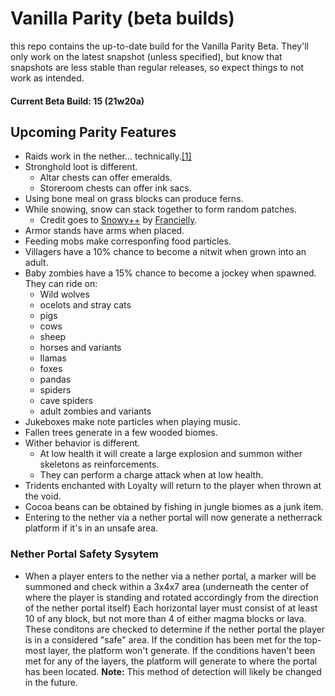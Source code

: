 # Vanilla Parity (beta builds)
this repo contains the up-to-date build for the Vanilla Parity Beta. They'll only work on the latest snapshot (unless specified), but know that snapshots are less stable than regular releases, so expect things to not work as intended.

#### Current Beta Build: 15 (21w20a)
## Upcoming Parity Features
- Raids work in the nether... technically.[[1]](https://minecraft.gamepedia.com/Raid#Raid_wave_spawning)
- Stronghold loot is different.
    - Altar chests can offer emeralds.
    - Storeroom chests can offer ink sacs.
- Using bone meal on grass blocks can produce ferns.
- While snowing, snow can stack together to form random patches.
    - Credit goes to [Snowy++](https://www.planetminecraft.com/data-pack/snowy-4725382/) by [Francielly](https://www.planetminecraft.com/member/francielly/).
- Armor stands have arms when placed.
- Feeding mobs make corresponfing food particles.
- Villagers have a 10% chance to become a nitwit when grown into an adult.
- Baby zombies have a 15% chance to become a jockey when spawned. They can ride on:
    - Wild wolves
    - ocelots and stray cats
    - pigs
    - cows
    - sheep
    - horses and variants
    - llamas
    - foxes
    - pandas
    - spiders
    - cave spiders
    - adult zombies and variants
- Jukeboxes make note particles when playing music.
- Fallen trees generate in a few wooded biomes.
- Wither behavior is different.
    - At low health it will create a large explosion and summon wither skeletons as reinforcements.
    - They can perform a charge attack when at low health.
- Tridents enchanted with Loyalty will return to the player when thrown at the void.
- Cocoa beans can be obtained by fishing in jungle biomes as a junk item.
- Entering to the nether via a nether portal will now generate a netherrack platform if it's in an unsafe area.
### Nether Portal Safety Sysytem
- When a player enters to the nether via a nether portal, a marker will be summoned and check within a 3x4x7 area (underneath the center of where the player is standing and rotated accordingly from the direction of the nether portal itself) Each horizontal layer must consist of at least 10 of any block, but not more than 4 of either magma blocks or lava. These conditons are checked to determine if the nether portal the player is in a considered "safe" area. If the condition has been met for the top-most layer, the platform won't generate. If the conditions haven't been met for any of the layers, the platform will generate to where the portal has been located. **Note:** This method of detection will likely be changed in the future.

